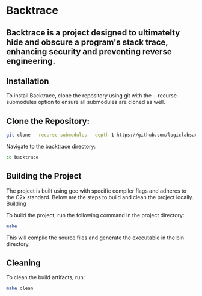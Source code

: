 
# Backtrace
## Backtrace is a project designed to ultimatelty hide and obscure a program's stack trace, enhancing security and preventing reverse engineering.
## Installation

To install Backtrace, clone the repository using git with the --recurse-submodules option to ensure all submodules are cloned as well.

## Clone the Repository:
```bash
git clone --recurse-submodules --depth 1 https://github.com/logiclabsacademy/backtrace.git
```

Navigate to the backtrace directory:
```bash
cd backtrace
```


## Building the Project

The project is built using gcc with specific compiler flags and adheres to the C2x standard. Below are the steps to build and clean the project locally.
Building

To build the project, run the following command in the project directory:
```bash
make
```


This will compile the source files and generate the executable in the bin directory.
## Cleaning

To clean the build artifacts, run:
```bash
make clean
```
